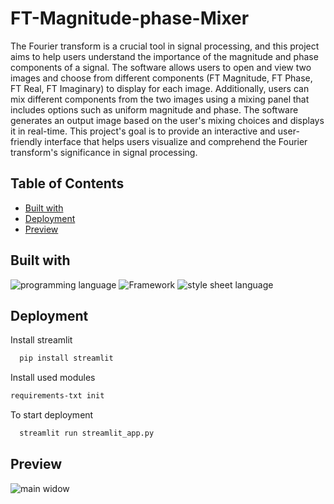 # FT-Magnitude-phase-Mixer

The Fourier transform is a crucial tool in signal processing, and this project aims to help users understand the importance of the magnitude and phase components of a signal. The software allows users to open and view two images and choose from different components (FT Magnitude, FT Phase, FT Real, FT Imaginary) to display for each image. Additionally, users can mix different components from the two images using a mixing panel that includes options such as uniform magnitude and phase. The software generates an output image based on the user's mixing choices and displays it in real-time. This project's goal is to provide an interactive and user-friendly interface that helps users visualize and comprehend the Fourier transform's significance in signal processing.

## Table of Contents

- [Built with](#Built-with)
- [Deployment](#Deployment)
- [Preview](#Preview)

## Built with

![programming language](https://img.shields.io/badge/programmig%20language-Python-red)
![Framework](https://img.shields.io/badge/Framework-Streamlit-blue)
![style sheet language](https://img.shields.io/badge/style_sheet%20language-CSS-blue)

## Deployment

Install streamlit

```bash
  pip install streamlit
```

Install used modules

```bash
requirements-txt init
```

To start deployment

```bash
  streamlit run streamlit_app.py
```

## Preview

![main widow](./Preview/Review.gif)
